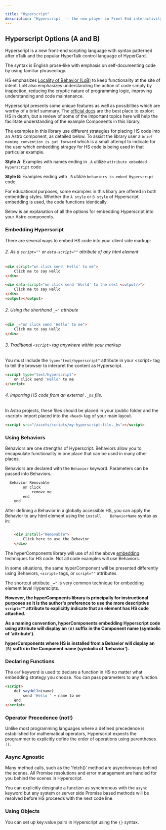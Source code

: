 ```yaml
---

title: "Hyperscript"
description: "Hyperscript  -- the new player in Front End interactivity"
---
```


## Hyperscript Options (A and B)

Hyperscript is a new front-end scripting language with syntax patterned after xTalk and the popular HyperTalk control language of HyperCard.

The syntax is English prose-like with emphasis on self-documenting code by using familiar phraseology.

HS emphasizes [Locality of Behavior (LoB)](https://htmx.org/essays/locality-of-behaviour/) to keep functionality at the site of intent.   LoB also emphasizes understanding the action of code simply by inspection, reducing the cryptic nature of programming logic, improving understanding and code maintenance.

Hyperscript presents some unique features as well as possiblities which are worthy of a brief summary.   The [official docs](https://hyperscript.org/docs/) are the best place to explort HS in depth, but a review of some of the important topics here will help the facilitate understanding of the example Components in this library.

The examples in this library use different strategies for placing HS code into an Astro component, as detailed below. 
To assist the library user a `brief naming convention is put forward` which is a small attempt to indicate for the user which embedding stragey for HS code is being used in that particular example.   

**Style A**:  Examples with names ending in `_A` utilize `attribute embedded Hyperscript` code

**Style B**:  Examples ending with `_B` utilize `behaviors to embed Hyperscript` code

For educational purposes, some examples in this libary are offered in both embedding styles.  Whether the `A style` or `B style` of Hyperscript embedding is used, the code functions identically.

Below is an explanation of all the options for embedding Hyperscript into your Astro components.

### Embedding Hyperscript

There are several ways to embed HS code into your client side markup:


###### 2. As a `script=""` or `data-script=""` attribute of any html element

```html title="Hyperscript attributes"
<div script="on click send 'Hello' to me">
	Click me to say Hello
</div>

<div data-script="on click send 'World' to the next <output/>">
	Click me to say Hello
</div>
<output></output>

```

###### 2. Using the shorthand `_="` attribute

```html title="Underscore attribute (_='')"
<div _="on click send 'Hello' to me">
	Click me to say Hello
</div>
```

###### 3. Traditional `<script>` tag anywhere within your markup

You must include the `type="text/hyperscript"` attribute in your \<script\> tag to tell the browser to interpret the content as Hyperscript.

```html title="<script> tag"
<script type="text/hyperscript">
	on click send 'Hello' to me
</script>
```

###### 4. Importing HS code from an external `._hs` file. 

In Astro projects, these files should be placed in your /public folder and the \<script\> import placed into the  `<head>` tag of your main layout.

```html title="<head> element import statement"
<script src="/assets/scripts/my-hyperscript-file._hs"></script>
```



### Using Behaviors

Behaviors are one strengths of Hyperscript. Behaviors allow you to encapsulate functionality in one place that can be used in many other places.   

Behaviors are declared with the `Behavior` keyword.  Parameters can be passed into Behaviors.

```js "Behavior Removable"
  Behavior Removable
		on click
			remove me
		end
	end
```

After defining a Behavior in a globally accessible HS, you can apply the Behavior to any html element using the `install	BehaviorName` syntax as in:

```html "install=\"Removable\""

	<div install="Removable">
		Click here to use the Behavior
	</div>
```

The hyperComponents library will use of all the above [embedding](#embedding) techniques for HS code.   Not all code examples will use Behaviors.  

In some situations, the same hyperComponent will be presented differently using Behaviors, `<script>` tags, or  `script=""` attributes.

The shortcut attribute `_="` is very common technique for embedding element level Hyperscipts.

**However, the hyperCompnents library is principally for instructional purposes so it is the author's preference to use the more descriptive `script=""` attribute to explicitly indicate that an element has HS code attached.**

**As a naming convention, hyperComponents embedding  Hyperscript code using attribute will display an `(A)` suffix in the Component name (symbolic of 'attribute').**

**hyperComponents where HS is installed from a Behavior will display an `(B)` suffix in the Component name (symbolic of 'behavior').**

### Declaring Functions

The `def` keyword is used to declare a function in HS no matter what embedding strategy you choose.  You can pass parameters to any function.

```html title="Function declaration" "def"
<script>
	def sayHello(name)
		send 'Hello ' + name to me
	end
</script>
```

### Operator Precedence (not!)

Unlike most programming languages where a defined precedence is established for mathematical operators, Hyperscript expects the programmer to explicitly define the order of operations using parentheses `()`.

### Async Agnostic

Many method calls, such as the 'fetch()' method are asynchronous behind the scenes.   All Promise resolutions and error management are handled for you behind the scenes in Hyperscript.

You can explicitly designate a function as synchronous with the `async` keyword but any system or server side Promise based methods will be resolved before HS proceeds with the next code line.   

### Using Objects

You can set up key:value pairs in Hyperscript using the `{}` syntax. 


